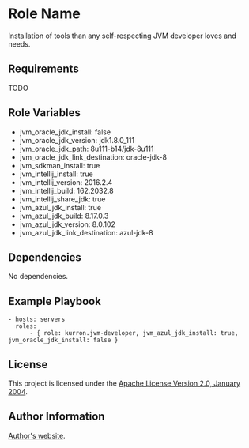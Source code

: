 Role Name
=========

Installation of tools than any self-respecting JVM developer loves and needs.

Requirements
------------

TODO

Role Variables
--------------

* jvm_oracle_jdk_install: false
* jvm_oracle_jdk_version: jdk1.8.0_111
* jvm_oracle_jdk_path: 8u111-b14/jdk-8u111
* jvm_oracle_jdk_link_destination: oracle-jdk-8
* jvm_sdkman_install: true
* jvm_intellij_install: true
* jvm_intellij_version: 2016.2.4
* jvm_intellij_build: 162.2032.8
* jvm_intellij_share_jdk: true
* jvm_azul_jdk_install: true
* jvm_azul_jdk_build: 8.17.0.3
* jvm_azul_jdk_version: 8.0.102
* jvm_azul_jdk_link_destination: azul-jdk-8

Dependencies
------------

No dependencies.

Example Playbook
----------------

```
- hosts: servers
  roles:
      - { role: kurron.jvm-developer, jvm_azul_jdk_install: true, jvm_oracle_jdk_install: false }
```

License
-------

This project is licensed under the [Apache License Version 2.0, January 2004](http://www.apache.org/licenses/).

Author Information
------------------

[Author's website](http://jvmguy.com/).
